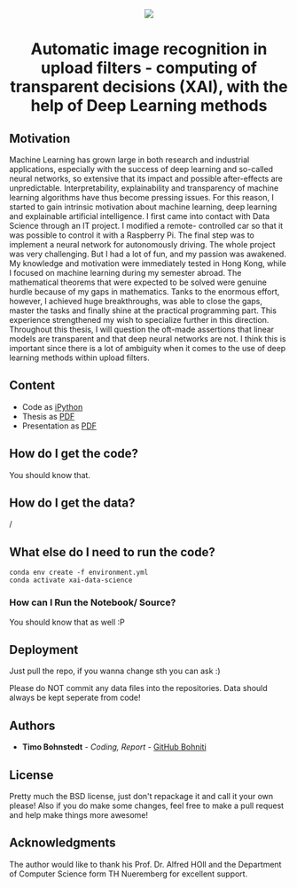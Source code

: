 <div style="border-bottom:none;">
  <div align="center"> 
    <img style="border-bottom:none;" src="https://www.gerri-germany.org/files/gerri/img/graphics/Logos%20Partner/TH_Nuernberg_Logo_transp.png">
    <h1>Automatic image recognition in upload filters - computing of transparent decisions (XAI), with the help of Deep Learning methods</h1>
  </div>
</div>

## Motivation

Machine Learning has grown large in both research and industrial applications, especially with the success of deep learning and so-called neural networks, so extensive that its impact and possible after-effects are unpredictable. Interpretability, explainability and transparency of machine learning algorithms have thus become pressing issues. For this reason, I started to gain intrinsic motivation about machine learning, deep learning and explainable artificial intelligence.
I first came into contact with Data Science through an IT project. I modified a remote- controlled car so that it was possible to control it with a Raspberry Pi. The final step was to implement a neural network for autonomously driving. The whole project was very challenging. But I had a lot of fun, and my passion was awakened. My knowledge and motivation were immediately tested in Hong Kong, while I focused on machine learning during my semester abroad. The mathematical theorems that were expected to be solved were genuine hurdle because of my gaps in mathematics. Tanks to the enormous effort, however, I achieved huge breakthroughs, was able to close the gaps, master the tasks and finally shine at the practical programming part.
This experience strengthened my wish to specialize further in this direction. Throughout this thesis, I will question the oft-made assertions that linear models are transparent and that deep neural networks are not. I think this is important since there is a lot of ambiguity when it comes to the use of deep learning methods within upload filters.

## Content

- Code as [iPython](https://github.com/bohniti/computing_transparent_decisions/blob/master/Code/Notebooks/transparent-image-recognition%40timo-bohnstedt.ipynb) 
- Thesis as [PDF](https://github.com/bohniti/computing_transparent_decisions/blob/master/Thesis/Automatic-image-recognition-in-upload%20filters-thesis%40timo-bohnstedt.pdf)
- Presentation as [PDF](https://github.com/bohniti/computing_transparent_decisions/blob/master/Thesis/Automatic-image-recognition-in-upload%20filters-presentation%40timo-bohnstedt.pdf)

## How do I get the code?

You should know that.

## How do I get the data?

/

## What else do I need to run the code?

```
conda env create -f environment.yml
conda activate xai-data-science
```

### How can I Run the Notebook/ Source?

You should know that as well :P

## Deployment

Just pull the repo, if you wanna change sth you can ask :)

Please do NOT commit any data files into the repositories. Data should always be kept seperate from code!

## Authors

* **Timo Bohnstedt** - *Coding, Report* - [GitHub Bohniti](https://github.com/bohniti)

## License

Pretty much the BSD license, just don't repackage it and call it your own please!
Also if you do make some changes, feel free to make a pull request and help make things more awesome!

## Acknowledgments

The author would like to thank his Prof. Dr. Alfred HOll  and the Department of Computer Science form TH Nueremberg for excellent support. 
